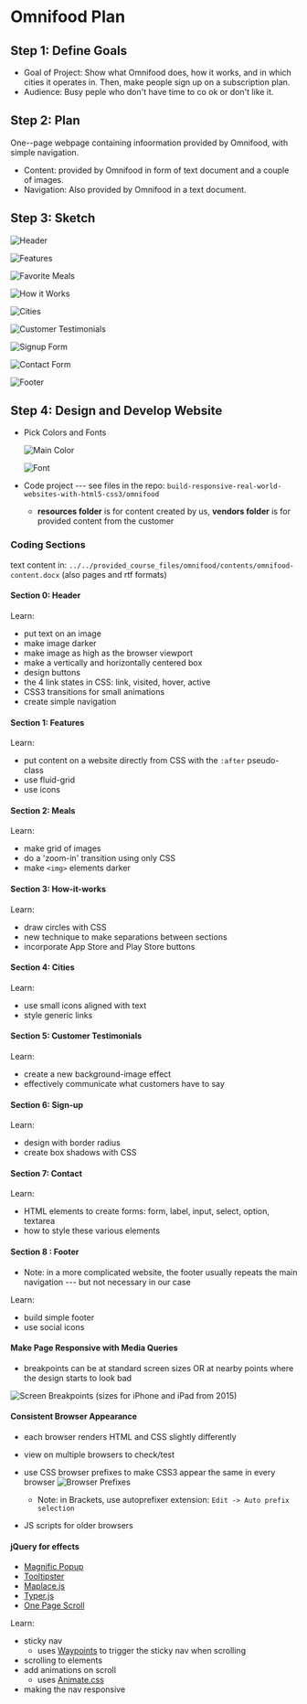 # Omnifood Plan

## Step 1: Define Goals

* Goal of Project: Show what Omnifood does, how it works, and in which cities it operates in. Then, make people sign up on a subscription plan.
* Audience: Busy peple who don't have time to co ok or don't like it. 
    
## Step 2: Plan

One--page webpage containing infoormation provided by Omnifood, with simple navigation.

* Content: provided by Omnifood in form of text document and a couple of images.
* Navigation: Also provided by Omnifood in a text document.

## Step 3: Sketch

![Header](Section0.png)

![Features](Section1.png)

![Favorite Meals](Section2.png)

![How it Works](Section3.png)

![Cities](Section4.png)

![Customer Testimonials](Section5.png)

![Signup Form](Section6.png)

![Contact Form](Section7.png)

![Footer](Section8.png)

## Step 4: Design and Develop Website

* Pick Colors and Fonts

    ![Main Color](color.png)

    ![Font](font.png)
    
* Code project --- see files in the repo: `build-responsive-real-world-websites-with-html5-css3/omnifood`
    * **resources folder** is for content created by us, **vendors folder** is for provided content from the customer
    
### Coding Sections

text content in: `../../provided_course_files/omnifood/contents/omnifood-content.docx` (also pages and rtf formats)

#### Section 0: Header

Learn:
* put text on an image
* make image darker
* make image as high as the browser viewport
* make a vertically and horizontally centered box
* design buttons
* the 4 link states in CSS: link, visited, hover, active
* CSS3 transitions for small animations
* create simple navigation

#### Section 1: Features

Learn:
* put content on a website directly from CSS with the `:after` pseudo-class
* use fluid-grid
* use icons

#### Section 2: Meals

Learn:
* make grid of images
* do a 'zoom-in' transition using only CSS
* make `<img>` elements darker

#### Section 3: How-it-works

Learn:
* draw circles with CSS
* new technique to make separations between sections
* incorporate App Store and Play Store buttons

#### Section 4: Cities

Learn:
* use small icons aligned with text
* style generic links

#### Section 5: Customer Testimonials

Learn:
* create a new background-image effect
* effectively communicate what customers have to say

#### Section 6: Sign-up 

Learn:
* design with border radius
* create box shadows with CSS

#### Section 7: Contact

Learn:
* HTML elements to create forms: form, label, input, select, option, textarea
* how to style these various elements

#### Section 8 : Footer

* Note: in a more complicated website, the footer usually repeats the main navigation ---  but not necessary in our case

Learn:
* build simple footer
* use social icons

#### Make Page Responsive with Media Queries

* breakpoints can be at standard screen sizes OR at nearby points where the design starts to look bad

![Screen Breakpoints](breakpoints.png "Screen Breakpoints")
(sizes for iPhone and iPad from 2015)

#### Consistent Browser Appearance

* each browser renders HTML and CSS slightly differently
* view on multiple browsers to check/test
* use CSS browser prefixes to make CSS3 appear the same in every browser
     ![Browser Prefixes](browserPrefixes.png "Browser Prefixes")
     
     * Note: in Brackets, use autoprefixer extension: `Edit -> Auto prefix selection`
* JS scripts for older browsers     

#### jQuery for effects

* [Magnific Popup](https://dimsemenov.com/plugins/magnific-popup/)
* [Tooltipster](https://www.heteroclito.fr/modules/tooltipster/)
* [Maplace.js](http://ch-ny.com/content/themes/bridge-child/js/libs/maplace.js/)
* [Typer.js](https://steven.codes/typerjs/)
* [One Page Scroll](http://peachananr.github.io/onepage-scroll/Demo/demo.html)

Learn:
* sticky nav
    * uses [Waypoints](http://imakewebthings.com/waypoints/) to trigger the sticky nav when scrolling
* scrolling to elements
* add animations on scroll
    * uses [Animate.css](https://animate.style/)
* making the nav responsive

